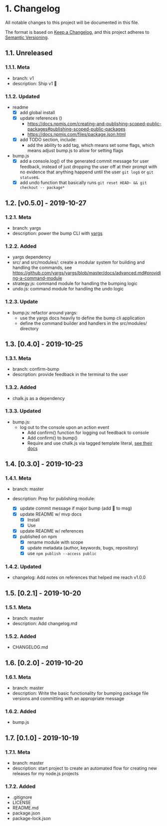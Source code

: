 # 1. Changelog

All notable changes to this project will be documented in this file.

The format is based on [Keep a Changelog](https://keepachangelog.com/en/1.0.0/),
and this project adheres to [Semantic Versioning](https://semver.org/spec/v2.0.0.html).

## 1.1. Unreleased

### 1.1.1. Meta

- branch: v1
- description: Ship v1 🚢

### 1.1.2. Updated

- readme
  - [x] add global install
  - [x] update references ()
    - https://docs.npmjs.com/creating-and-publishing-scoped-public-packages#publishing-scoped-public-packages
    - https://docs.npmjs.com/files/package.json.html
  - [x] add TODO section, include:
    - add the ability to add tag, which means set some flags, which means adjust bump.js to allow for setting flags
- bump.js
  - [x] add a console.log() of the generated commit message for user feedback, instead of just dropping the user off at their prompt with no evidence that anything happend until the user `git log`s or `git status`es.
  - [x] add undo function that basically runs `git reset HEAD~ && git checkout -- package*`

## 1.2. [v0.5.0] - 2019-10-27

### 1.2.1. Meta

- branch: yargs
- description: power the bump CLI with [yargs](http://yargs.js.org/)

### 1.2.2. Added

- yargs dependency
- src/ and src/modules/: create a modular system for building and handling the commands, see https://github.com/yargs/yargs/blob/master/docs/advanced.md#providing-a-command-module
- strategy.js: command module for handling the bumping logic
- undo.js: command module for handling the undo logic

### 1.2.3. Update

- bump.js: refactor around yargs:
  - use the yargs docs heavily to define the bump cli application
  - define the command builder and handlers in the src/modules/ directory

## 1.3. [0.4.0] - 2019-10-25

### 1.3.1. Meta

- branch: confirm-bump
- description: provide feedback in the terminal to the user

### 1.3.2. Added

- chalk.js as a dependency

### 1.3.3. Updated

- bump.js:
  - log out to the console upon an action event
    - Add confirm() function for logging out feedback to console
    - Add confirm() to bump()
    - Require and use chalk.js via tagged template literal, [see their docs](https://www.npmjs.com/package/chalk#usage)

## 1.4. [0.3.0] - 2019-10-23

### 1.4.1. Meta

- branch: master
- description: Prep for publishing module:

  - [x] update commit message if major bump (add 🚢 to msg)
  - [x] update README w/ mvp docs
    - [x] Install
    - [x] Use
  - [x] update README w/ references
  - [x] published on npm
    - [x] rename module with scope
    - [x] update metadata (author, keywords, bugs, repository)
    - [x] use `npm publish --access public`

### 1.4.2. Updated

- changelog: Add notes on references that helped me reach v1.0.0

## 1.5. [0.2.1] - 2019-10-20

### 1.5.1. Meta

- branch: master
- description: Add changelog.md

### 1.5.2. Added

- CHANGELOG.md

## 1.6. [0.2.0] - 2019-10-20

### 1.6.1. Meta

- branch: master
- description: Write the basic functionality for bumping package file versions and committing with an appropriate message

### 1.6.2. Added

- bump.js

## 1.7. [0.1.0] - 2019-10-19

### 1.7.1. Meta

- branch: master
- description: start project to create an automated flow for creating new releases for my node.js projects

### 1.7.2. Added

- .gitignore
- LICENSE
- README.md
- package.json
- package-lock.json
